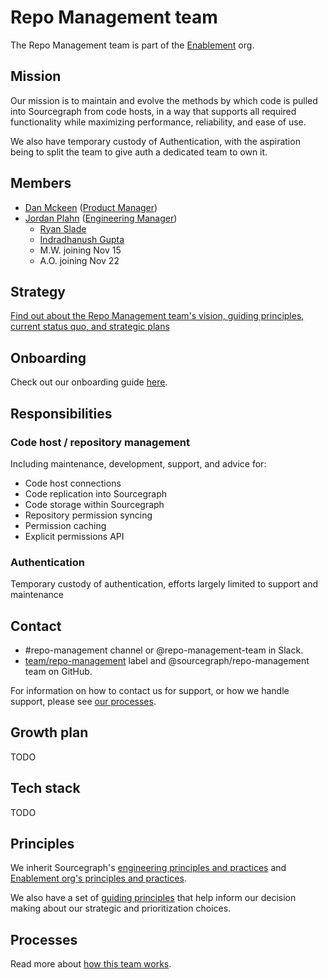 # Repo Management team

The Repo Management team is part of the [Enablement](../index.md) org.

## Mission

Our mission is to maintain and evolve the methods by which code is pulled into Sourcegraph from code hosts, in a way that supports all required functionality while maximizing performance, reliability, and ease of use.

We also have temporary custody of Authentication, with the aspiration being to split the team to give auth a dedicated team to own it.

## Members

- [Dan Mckeen](../../../company/team/index.md#dan-mckeen-he-him) ([Product Manager](../../../product/roles/index.md#product-manager))
- [Jordan Plahn](../../../company/team/index.md#jordan-plahn-hehim) ([Engineering Manager](../../roles.md#engineering-manager))
  - [Ryan Slade](../../../company/team/index.md#ryan-slade-he-him)
  - [Indradhanush Gupta](../../../company/team/index.md#indradhanush-gupta-he-him)
  - M.W. joining Nov 15
  - A.O. joining Nov 22

## Strategy

[Find out about the Repo Management team's vision, guiding principles, current status quo, and strategic plans](../../../company/strategy/enablement/repo-management/index.md)

## Onboarding

Check out our onboarding guide [here](onboarding.md).

## Responsibilities

### Code host / repository management

Including maintenance, development, support, and advice for:

- Code host connections
- Code replication into Sourcegraph
- Code storage within Sourcegraph
- Repository permission syncing
- Permission caching
- Explicit permissions API

### Authentication

Temporary custody of authentication, efforts largely limited to support and maintenance

## Contact

- #repo-management channel or @repo-management-team in Slack.
- [team/repo-management](https://github.com/sourcegraph/sourcegraph/labels/team%2Frepo-management) label and @sourcegraph/repo-management team on GitHub.

For information on how to contact us for support, or how we handle support, please see [our processes](processes.md).

## Growth plan

TODO

## Tech stack

TODO

## Principles

We inherit Sourcegraph's [engineering principles and practices](../../principles-and-practices.md) and [Enablement org's principles and practices](../index.md#principles-and-practices).

We also have a set of [guiding principles](../../../company/strategy/enablement/repo-management/index.md#guiding-principles) that help inform our decision making about our strategic and prioritization choices.

## Processes

Read more about [how this team works](processes.md).
